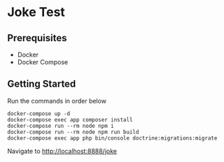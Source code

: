 # Joke Test

## Prerequisites

 - Docker
 - Docker Compose

## Getting Started
Run the commands in order below

    docker-compose up -d
    docker-compose exec app composer install
    docker-compose run --rm node npm i
    docker-compose run --rm node npm run build
	docker-compose exec app php bin/console doctrine:migrations:migrate

Navigate to [http://localhost:8888/joke](http://localhost:8888/joke)
